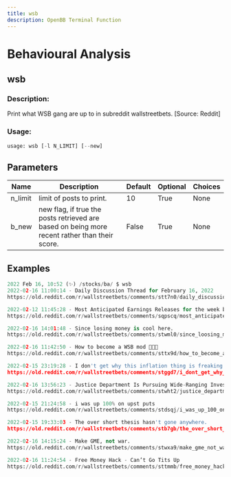 ```yaml
---
title: wsb
description: OpenBB Terminal Function
---
```


# Behavioural Analysis

## wsb

### Description: 

Print what WSB gang are up to in subreddit wallstreetbets. [Source: Reddit]

### Usage: 
```python
usage: wsb [-l N_LIMIT] [--new]
```

## Parameters

| Name | Description | Default | Optional | Choices |
| ---- | ----------- | ------- | -------- | ------- |
| n_limit | limit of posts to print. | 10 | True | None |
| b_new | new flag, if true the posts retrieved are based on being more recent rather than their score. | False | True | None |


## Examples

```python
2022 Feb 16, 10:52 (✨) /stocks/ba/ $ wsb
2022-02-16 11:00:14 - Daily Discussion Thread for February 16, 2022
https://old.reddit.com/r/wallstreetbets/comments/stt7n0/daily_discussion_thread_for_february_16_2022/

2022-02-12 11:45:28 - Most Anticipated Earnings Releases for the week beginning February 14th, 2022
https://old.reddit.com/r/wallstreetbets/comments/sqpscq/most_anticipated_earnings_releases_for_the_week/

2022-02-16 14:01:48 - Since losing money is cool here.
https://old.reddit.com/r/wallstreetbets/comments/stwml0/since_loosing_money_is_cool_here/

2022-02-16 11:42:50 - How to become a WSB mod 🌈🌈🌈
https://old.reddit.com/r/wallstreetbets/comments/sttx9d/how_to_become_a_wsb_mod/

2022-02-15 23:19:28 - I don't get why this inflation thing is freaking people out
https://old.reddit.com/r/wallstreetbets/comments/stggd7/i_dont_get_why_this_inflation_thing_is_freaking/)

2022-02-16 13:56:23 - Justice Department Is Pursuing Wide-Ranging Investigation of Short-Sellers
https://old.reddit.com/r/wallstreetbets/comments/stwht2/justice_department_is_pursuing_wideranging/

2022-02-15 21:24:58 - i was up 100% on upst puts
https://old.reddit.com/r/wallstreetbets/comments/stdsqj/i_was_up_100_on_upst_puts/

2022-02-15 19:33:03 - The over short thesis hasn't gone anywhere.
https://old.reddit.com/r/wallstreetbets/comments/stb7gb/the_over_short_thesis_hasnt_gone_anywhere/

2022-02-16 14:15:24 - Make GME, not war.
https://old.reddit.com/r/wallstreetbets/comments/stwxa9/make_gme_not_war/

2022-02-16 11:24:54 - Free Money Hack - Can’t Go Tits Up
https://old.reddit.com/r/wallstreetbets/comments/sttmmb/free_money_hack_cant_go_tits_up/
```

